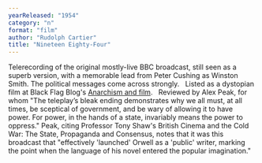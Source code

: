 ```yaml
---
yearReleased: "1954"
category: "n"
format: "film"
author: "Rudolph Cartier"
title: "Nineteen Eighty-Four"
---
```

Telerecording of the original mostly-live BBC broadcast,  still seen as a superb version, with a memorable lead from Peter Cushing as  Winston Smith. The political messages come across strongly.
 
Listed as a dystopian film at Black Flag Blog's <a href="https://translate.google.com/translate?hl=en&amp;sl=da&amp;tl=en&amp;u=https://sortefane.wordpress.com/r/anarkisme-og-film/"> Anarchism and film</a>.
 
Reviewed by Alex Peak, for whom "The teleplay’s bleak  ending demonstrates why we all must, at all times, be sceptical of government,  and be wary of allowing it to have power. For power, in the hands of a state,  invariably means the power to oppress." Peak, citing Professor Tony Shaw's  British Cinema and the Cold War: The State, Propaganda and Consensus, notes  that it was this broadcast that "effectively 'launched' Orwell as a 'public'  writer, marking the point when the language of his novel entered the popular  imagination."